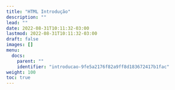```yaml
---
title: "HTML Introdução"              
description: ""
lead: ""
date: 2022-08-31T10:11:32-03:00
lastmod: 2022-08-31T10:11:32-03:00
draft: false
images: []
menu:
  docs:
    parent: ""
    identifier: "introducao-9fe5a2176f82a9ff8d183672417b1fac"
weight: 100
toc: true
---
```

